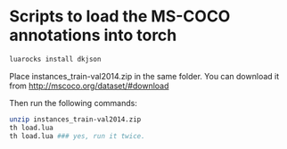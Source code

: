 # Scripts to load the MS-COCO annotations into torch

```bash
luarocks install dkjson
```

Place instances_train-val2014.zip in the same folder. You can download it from http://mscoco.org/dataset/#download

Then run the following commands:

```bash
unzip instances_train-val2014.zip
th load.lua    
th load.lua ### yes, run it twice.
```